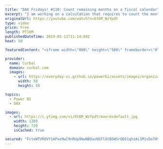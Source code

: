 ```yaml
---
title: "DAX Fridays! #110: Count remaining months on a fiscal calendar"
excerpt: "I am working on a calculation that requires to count the months remaining on the year for a fiscal calendar and I am sharing some possible solutions with you.  As always, there is more that one way to Rome, so feel free to share your alternative solutions!  Keynotes: 1. Calculate current month in standard"
originalUrl: https://youtube.com/watch?v=6t6M_WzYpdY
type: video
price: Free
length: PT10M
publishedDateTime: 2019-01-11T11:14:04Z
heat: 50

featuredContent: "<iframe width=\"800\" height=\"500\" frameborder=\"0\" src=\"https://www.youtube.com/embed/6t6M_WzYpdY\" allow=\"accelerometer; autoplay; encrypted-media; gyroscope; picture-in-picture\" allowfullscreen></iframe>"

provider:
  name: Curbal
  domain: curbal.com
  images:
    - url: https://everyday-cc.github.io/powerbi/assets/images/organizations/curbal.com-50x50.jpg
      width: 50
      height: 50

topics:
  - Power BI
  - DAX

images:
  - url: https://i.ytimg.com/vi/6t6M_WzYpdY/maxresdefault.jpg
    width: 1280
    height: 720
    isCached: true

secured: "FcteWTVROVY1APxe9wC9nRUp9HwNBOasNSFlXtBSWSrQE61qhzAi1M1sDo7HVkGcERmGWPhZG6ahRDIn7Bwoq3gi+ch8ltiFzzsjgxoOKAbifopIkSB1X9Nmr4yvHxsUqCWiPyKKhqA+tMDj3v8QCMHcpC5nTuhUaHs69LWHrsfvP+g4VonfOws/Fgzl4C/3SmKzmiV2mI1SOqyrMouhYArW1dgcxS+DAZothxq+1w5eeORgvCcwEOcjLH80/kPPiyyVdx8tw7Obf4Pnx/9W6OTtOhXmoHbVtPUbQbUQH1ki3XTqDPtlimIl6+hGvDPPstJFNYNh5bDtfHjEqWnk1ChswQJv3momUEqF7I4DMg9xpwiAvTvn6nw5qXe1ocWgNaaCY9Y25KQIB9H8EjQEwjz1fXjxxutQI+hXYSRzWV4=;WFBJ62/2nhM1j/yKX4UnJQ=="
---
```


